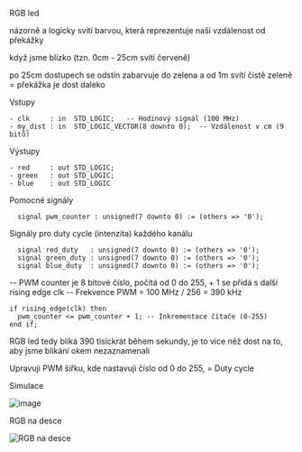 RGB led 

názorně a logicky svítí barvou, která reprezentuje naši vzdálenost od překážky

když jsme blízko (tzn. 0cm - 25cm svítí červeně)

po 25cm dostupech se odstín zabarvuje do zelena a od 1m svítí čistě zeleně = překážka je dost daleko 



Vstupy

    - clk     : in  STD_LOGIC;   -- Hodinový signál (100 MHz)
    - my_dist : in  STD_LOGIC_VECTOR(8 downto 0);  -- Vzdálenost v cm (9 bitů)

    

Výstupy

    - red     : out STD_LOGIC; 
    - green   : out STD_LOGIC;
    - blue    : out STD_LOGIC


Pomocné signály

      signal pwm_counter : unsigned(7 downto 0) := (others => '0');
Signály pro duty cycle (intenzita) každého kanálu

      signal red_duty   : unsigned(7 downto 0) := (others => '0');
      signal green_duty : unsigned(7 downto 0) := (others => '0');
      signal blue_duty  : unsigned(7 downto 0) := (others => '0');
  
  -- PWM counter je 8 bitové číslo, počítá od 0 do 255, + 1 se přidá s další rising edge clk 
  -- Frekvence PWM = 100 MHz / 256 = 390 kHz
  
    if rising_edge(clk) then
      pwm_counter <= pwm_counter + 1; -- Inkrementace čítače (0-255)
    end if;
  
  RGB led tedy bliká 390 tisíckrát během sekundy, je to více něž dost na to, aby jsme blikání okem nezaznamenali

  
  Upravuji PWM šířku, kde nastavuji číslo od 0 do 255, = Duty cycle


Simulace 

![image](https://github.com/user-attachments/assets/d8458fd2-30b7-440d-9de1-f2cccd60f65a)

RGB na desce 

![RGB na desce](https://github.com/user-attachments/assets/4120faa5-01e3-46eb-9500-818254c9b527)



  

